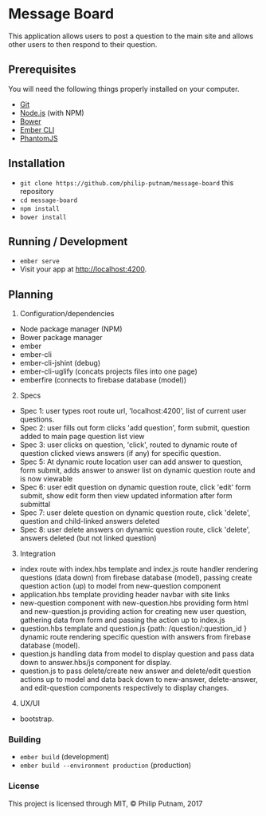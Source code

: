 # Message Board

This application allows users to post a question to the main site and allows other users to then respond to their question.

## Prerequisites

You will need the following things properly installed on your computer.

* [Git](https://git-scm.com/)
* [Node.js](https://nodejs.org/) (with NPM)
* [Bower](https://bower.io/)
* [Ember CLI](https://ember-cli.com/)
* [PhantomJS](http://phantomjs.org/)

## Installation

* `git clone https://github.com/philip-putnam/message-board` this repository
* `cd message-board`
* `npm install`
* `bower install`

## Running / Development

* `ember serve`
* Visit your app at [http://localhost:4200](http://localhost:4200).

## Planning

1. Configuration/dependencies
  * Node package manager (NPM)
  * Bower package manager
  * ember
  * ember-cli
  * ember-cli-jshint (debug)
  * ember-cli-uglify (concats projects files into one page)
  * emberfire (connects to firebase database (model))

2. Specs
  * Spec 1: user types root route url, 'localhost:4200', list of current user questions.
  * Spec 2: user fills out form clicks 'add question', form submit, question added to main page question list view
  * Spec 3: user clicks on question, 'click', routed to dynamic route of question clicked views answers (if any) for specific question.
  * Spec 5: At dynamic route location user can add answer to question, form submit, adds answer to answer list on dynamic question route and is now viewable
  * Spec 6: user edit question on dynamic question route, click 'edit' form submit, show edit form then view updated information after form submittal
  * Spec 7: user delete question on dynamic question route, click 'delete', question and child-linked answers deleted
  * Spec 8: user delete answers on dynamic question route, click 'delete', answers deleted (but not linked question)

3. Integration
  * index route with index.hbs template and index.js route handler rendering questions (data down) from firebase database (model), passing create question action (up) to model from new-question component
  * application.hbs template providing header navbar with site links
  * new-question component with new-question.hbs providing form html and new-question.js providing action for creating new user question, gathering data from form and passing the action up to index.js
  * question.hbs template and question.js {path: /question/:question_id } dynamic route rendering specific question with answers from firebase database (model).
  * question.js handling data from model to display question and pass data down to answer.hbs/js component for display.
  * question.js to pass delete/create new answer and delete/edit question actions up to model and data back down to new-answer, delete-answer, and edit-question components respectively to display changes.

4. UX/UI
  * bootstrap.

### Building

* `ember build` (development)
* `ember build --environment production` (production)

### License

This project is licensed through MIT, &copy; Philip Putnam, 2017
